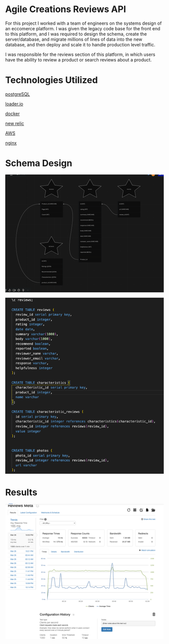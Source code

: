 # Agile Creations Reviews API

For this project I worked with a team of engineers on the systems design of an eccomerce platform. I was given the legacy code base for the front end to this platform, and I was required to design the schema, create the server/database, and migrate millions of lines of data into the new database, and then deploy and scale it to handle production level traffic.

I was responsible for the reviews section of this platform, in which users have the ability to review a product or search reviews about a product. 

# Technologies Utilized

<a href="https://www.postgresql.org/">postgreSQL</a>

<a href="https://loader.io//">loader.io</a>

<a href="https://www.docker.com/">docker</a>

<a href="https://newrelic.com/">new relic</a>

<a href="https://aws.amazon.com/">AWS</a>

<a href="https://www.nginx.com/">nginx</a>


# Schema Design

<img src="./imgs/First%20Schema.png"></img>

<img src="./imgs/Final%20Schema.png"></img>

# Results

<img src="./imgs/FiveInstancesMeta.png"></img>

 
